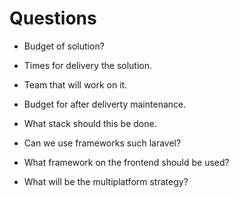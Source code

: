 # Questions
 
* Budget of solution?

* Times for delivery the solution. 

* Team that will work on it.

* Budget for after deliverty maintenance.

* What stack should this be done.
 
* Can we use frameworks such laravel?
 
* What framework on the frontend should be used?
 
* What will be the multiplatform strategy?


 
 
